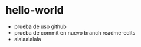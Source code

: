 # hello-world
* prueba de uso github  
* prueba de commit en nuevo branch readme-edits  
* alalaalalala
